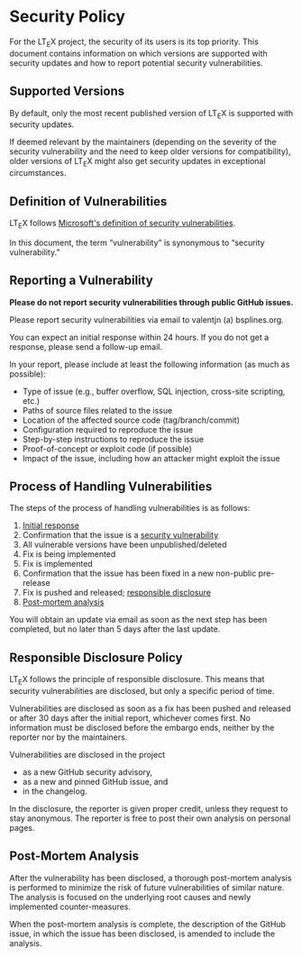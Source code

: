<!--
   - Copyright (C) 2019-2023 Julian Valentin, LTeX Development Community
   -
   - This Source Code Form is subject to the terms of the Mozilla Public
   - License, v. 2.0. If a copy of the MPL was not distributed with this
   - file, You can obtain one at https://mozilla.org/MPL/2.0/.
   -->

# Security Policy

For the LT<sub>E</sub>X project, the security of its users is its top priority. This document contains information on which versions are supported with security updates and how to report potential security vulnerabilities.

## Supported Versions

By default, only the most recent published version of LT<sub>E</sub>X is supported with security updates.

If deemed relevant by the maintainers (depending on the severity of the security vulnerability and the need to keep older versions for compatibility), older versions of LT<sub>E</sub>X might also get security updates in exceptional circumstances.

## Definition of Vulnerabilities

LT<sub>E</sub>X follows [Microsoft's definition of security vulnerabilities](https://docs.microsoft.com/en-us/previous-versions/tn-archive/cc751383(v=technet.10)).

In this document, the term &ldquo;vulnerability&rdquo; is synonymous to &ldquo;security vulnerability.&rdquo;

## Reporting a Vulnerability

**Please do not report security vulnerabilities through public GitHub issues.**

Please report security vulnerabilities via email to valentjn (a) bsplines.org.

You can expect an initial response within 24 hours. If you do not get a response, please send a follow-up email.

In your report, please include at least the following information (as much as possible):

- Type of issue (e.g., buffer overflow, SQL injection, cross-site scripting, etc.)
- Paths of source files related to the issue
- Location of the affected source code (tag/branch/commit)
- Configuration required to reproduce the issue
- Step-by-step instructions to reproduce the issue
- Proof-of-concept or exploit code (if possible)
- Impact of the issue, including how an attacker might exploit the issue

## Process of Handling Vulnerabilities

The steps of the process of handling vulnerabilities is as follows:

1. [Initial response](#reporting-a-vulnerability)
2. Confirmation that the issue is a [security vulnerability](#definition-of-vulnerabilities)
3. All vulnerable versions have been unpublished/deleted
4. Fix is being implemented
5. Fix is implemented
6. Confirmation that the issue has been fixed in a new non-public pre-release
7. Fix is pushed and released; [responsible disclosure](#responsible-disclosure-policy)
8. [Post-mortem analysis](#post-mortem-analysis)

You will obtain an update via email as soon as the next step has been completed, but no later than 5 days after the last update.

## Responsible Disclosure Policy

LT<sub>E</sub>X follows the principle of responsible disclosure. This means that security vulnerabilities are disclosed, but only a specific period of time.

Vulnerabilities are disclosed as soon as a fix has been pushed and released or after 30 days after the initial report, whichever comes first. No information must be disclosed before the embargo ends, neither by the reporter nor by the maintainers.

Vulnerabilities are disclosed in the project

- as a new GitHub security advisory,
- as a new and pinned GitHub issue, and
- in the changelog.

In the disclosure, the reporter is given proper credit, unless they request to stay anonymous. The reporter is free to post their own analysis on personal pages.

## Post-Mortem Analysis

After the vulnerability has been disclosed, a thorough post-mortem analysis is performed to minimize the risk of future vulnerabilities of similar nature. The analysis is focused on the underlying root causes and newly implemented counter-measures.

When the post-mortem analysis is complete, the description of the GitHub issue, in which the issue has been disclosed, is amended to include the analysis.
